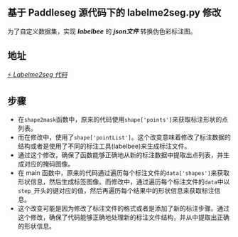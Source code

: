 ## 基于 Paddleseg 源代码下的 labelme2seg.py 修改
为了自定义数据集，实现 ***labelbee*** 的 ***json文件*** 转换伪色彩标注图。

## 地址
[⚡️ *Labelme2seg 代码*](https://github.com/PaddlePaddle/PaddleSeg/blob/release/2.9/tools/data/labelme2seg.py)

## 步骤
- 在`shape2mask`函数中，原来的代码使用`shape['points']`来获取标注形状的点列表。
- 而在修改中，使用了`shape['pointList']`。这个改变意味着修改了标注数据的结构或者是使用了不同的标注工具(labelbee)来生成标注文件。
- 通过这个修改，确保了函数能够正确地从新的标注数据中提取出点列表，并生成对应的掩码图像。
- 在 main 函数中，原来的代码通过遍历每个标注文件的`data['shapes']`来获取形状信息，然后生成标签图像。而修改中，通过遍历每个标注文件的`data`中以 `step_`开头的键对应的值，然后再遍历每个结果中的形状信息来获取标注信息。
- 这个改变可能是因为修改了标注文件的格式或者是添加了新的标注步骤。通过这个修改，确保了代码能够正确地处理新的标注文件结构，并从中提取出正确的形状信息。
